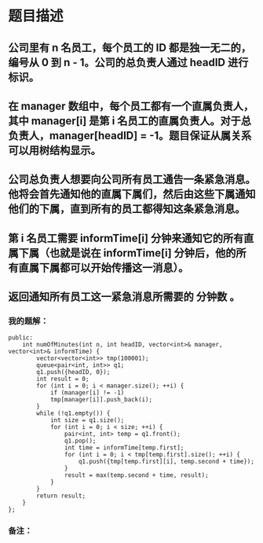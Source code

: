 # 题目描述
## 公司里有 n 名员工，每个员工的 ID 都是独一无二的，编号从 0 到 n - 1。公司的总负责人通过 headID 进行标识。
## 在 manager 数组中，每个员工都有一个直属负责人，其中 manager[i] 是第 i 名员工的直属负责人。对于总负责人，manager[headID] = -1。题目保证从属关系可以用树结构显示。
## 公司总负责人想要向公司所有员工通告一条紧急消息。他将会首先通知他的直属下属们，然后由这些下属通知他们的下属，直到所有的员工都得知这条紧急消息。
## 第 i 名员工需要 informTime[i] 分钟来通知它的所有直属下属（也就是说在 informTime[i] 分钟后，他的所有直属下属都可以开始传播这一消息）。
## 返回通知所有员工这一紧急消息所需要的 分钟数 。
### 我的题解：
```class Solution {
public:
    int numOfMinutes(int n, int headID, vector<int>& manager, vector<int>& informTime) {
        vector<vector<int>> tmp(100001);
        queue<pair<int, int>> q1;
        q1.push({headID, 0});
        int result = 0;
        for (int i = 0; i < manager.size(); ++i) {
            if (manager[i] != -1)
            tmp[manager[i]].push_back(i);
        }
        while (!q1.empty()) {
            int size = q1.size();
            for (int i = 0; i < size; ++i) {
                pair<int, int> temp = q1.front();
                q1.pop();
                int time = informTime[temp.first];
                for (int i = 0; i < tmp[temp.first].size(); ++i) {
                    q1.push({tmp[temp.first][i], temp.second + time});
                }
                result = max(temp.second + time, result);
            }
        }
        return result;
    }
};
```
### **备注**：